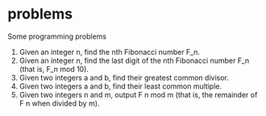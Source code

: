 # problems
Some programming problems

001. Given an integer n, find the nth Fibonacci number F_n.
002. Given an integer n, find the last digit of the nth Fibonacci number F_n (that is, F_n mod 10).
003. Given two integers a and b, find their greatest common divisor.
004. Given two integers a and b, find their least common multiple.
005. Given two integers n and m, output F n mod m (that is, the remainder of F n when divided by m).
